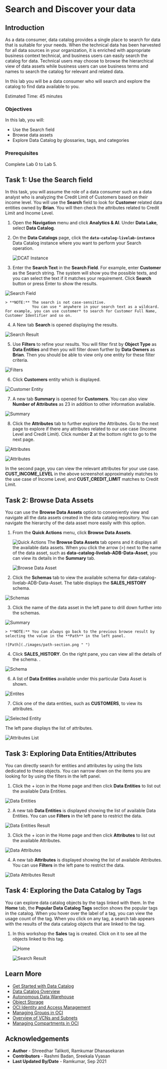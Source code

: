 # Search and Discover your data

## Introduction

As a data consumer, data catalog provides a single place to search for data that is suitable for your needs. When the technical data has been harvested for all data sources in your organization, it is enriched with appropriate business context technical, and business users can easily search the catalog for data. Technical users may choose to browse the hierarchical view of data assets while business users can use business terms and names to search the catalog for relevant and related data.

In this lab you will be a data consumer who will search and explore the catalog to find data available to you.

Estimated Time: 45 minutes

### Objectives

In this lab, you will:
 * Use the Search field
 * Browse data assets
 * Explore Data Catalog by glossaries, tags, and categories

### Prerequisites

Complete Lab 0 to Lab 5.

## Task 1: Use the Search field

In this task, you will assume the role of a data consumer such as a data analyst who is analyzing the Credit Limit of Customers based on their income level. You will use the **Search** field to look for **Customer** related data entities owned by **Brian**. You will then check the attributes related to Credit Limit and Income Level.

1. Open the **Navigation** menu and click **Analytics & AI**. Under **Data Lake**, select **Data Catalog**.

2. On the **Data Catalogs** page, click the **`data-catalog-livelab-instance`** Data Catalog instance where you want to perform your Search operation.

   ![DCAT Instance](./images/dcat-instance.png " ")

3. Enter the **Search Text** in the **Search Field**. For example, enter **Customer** as the Search string. The system will show you the possible texts, and you can select the text if it matches your requirement. Click **Search** button or press Enter to show the results.

  ![Search Field](./images/search-field-hometab.png " ")

    > **NOTE:** The search is not case-sensitive.
                You can use * anywhere in your search text as a wildcard. For example, you can use customer* to search for Customer Full Name, Customer Identifier and so on.

4. A New tab **Search** is opened displaying the results.

  ![Search Result](./images/cust-search-result.png " ")

5. Use **Filters** to refine your results. You will filter first by **Object Type** as **Data Entities** and then you will filter down further by **Data Owners** as **Brian**. Then you should be able to view only one entity for these filter criteria.

  ![Filters](./images/search-field-filters.png " ")

6. Click **Customers** entity which is displayed.

  ![Customer Entity](./images/customer-entity-click.png " ")

7. A new tab **Summary** is opened for **Customers**. You can also view **Number of Attributes** as 23 in addition to other information available.

  ![Summary](./images/customer-entity-summary-tab.png " ")

8. Click the **Attributes** tab to further explore the Attributes. Go to the next page to explore if there any attributes related to our use case (Income Level and Credit Limit). Click number **2** at the bottom right to go to the next page.

  ![Attributes](./images/customer-entity-attri-tab.png " ")

  ![Attributes](./images/customer-attri-second-page.png " ")

  In the second page, you can view the relevant attributes for your use case. **CUST\_INCOME\_LEVEL** in the above screenshot approximately matches to the use case of Income Level, and **CUST\_CREDIT\_LIMIT** matches to Credit Limit.

## Task 2: Browse Data Assets

You can use the **Browse Data Assets** option to conveniently view and navigate all the data assets created in the data catalog repository. You can navigate the hierarchy of the data asset more easily with this option.

1. From the **Quick Actions** menu, click **Browse Data Assets**.

    ![Quick Actions](./images/search-quickactions-data-asset.png " ")
    The **Browse Data Assets** tab opens and it displays all the available data assets. When you click the arrow (>) next to the name of the data asset, such as **data-catalog-livelab-ADB-Data-Asset**, you can view its details in the **Summary** tab.

    ![Browse Data Asset](./images/browse-data-asset-tab.png " ")

2. Click the **Schemas** tab to view the available schema for data-catalog-livelab-ADB-Data-Asset. The table displays the **SALES\_HISTORY** schema.

  ![Schemas](./images/browse-data-asset-tab-schemas.png " ")

3. Click the name of the data asset in the left pane to drill down further into the schemas.

  ![Summary](./images/schema-summary-tab.png " ")

    > **NOTE:** You can always go back to the previous browse result by selecting the value in the **Path** in the left panel.

    ![Path](./images/path-section.png " ")

4. Click **SALES\_HISTORY**. On the right pane, you can view all the details of the schema. .

  ![Schema](./images/click-schema.png " ")

6. A list of **Data Entities** available under this particular Data Asset is shown.

  ![Entites](./images/entities-selection.png " ")

7. Click one of the data entities, such as **CUSTOMERS**, to view its attributes.

  ![Selected Entity](./images/entity-selected.png " ")

  The left pane displays the list of attributes.

  ![Attributes List](./images/attributes-list.png " ")


## Task 3: Exploring Data Entities/Attributes

You can directly search for entities and attributes by using the lists dedicated to these objects. You can narrow down on the items you are looking for by using the filters in the left panel.

1. Click the + icon in the Home page and then click **Data Entities** to list out the available Data Entities.

  ![Data Entities](./images/click-data-entities.png " ")

2. A new tab **Data Entities** is displayed showing the list of available Data Entities. You can use **Filters** in the left pane to restrict the data.

  ![Data Entities Result](./images/data-entities-result.png " ")

3. Click the + icon in the Home page and then click **Attributes** to list out the available Attributes.

  ![Data Attributes](./images/click-data-attributes.png " ")

4. A new tab **Attributes** is displayed showing the list of available Attributes. You can use **Filters** in the left pane to restrict the data.

  ![Data Attributes Result](./images/data-attributes-result.png " ")

## Task 4: Exploring the Data Catalog by Tags

You can explore data catalog objects by the tags linked with them. In the **Home** tab, the **Popular Data Catalog Tags** section shows the popular tags in the catalog. When you hover over the label of a tag, you can view the usage count of the tag. When you click on any tag, a search tab appears with the results of the data catalog objects that are linked to the tag.

1. In this workshop the **Sales** tag is created. Click on it to see all the objects linked to this tag.

    ![Home](./images/home-tags-option.png " ")

    ![Search Result](./images/tag-search-result.png " ")

## Learn More

* [Get Started with Data Catalog](https://docs.oracle.com/en-us/iaas/data-catalog/using/index.htm)
* [Data Catalog Overview](https://docs.oracle.com/en-us/iaas/data-catalog/using/overview.htm)
* [Autonomous Data Warehouse](https://docs.oracle.com/en/cloud/paas/autonomous-data-warehouse-cloud/index.html)
* [Object Storage](https://docs.oracle.com/en-us/iaas/Content/Object/Concepts/objectstorageoverview.htm)
* [OCI Identity and Access Management](https://docs.oracle.com/en-us/iaas/Content/Identity/Concepts/overview.htm)
* [Managing Groups in OCI](https://docs.oracle.com/en-us/iaas/Content/Identity/Tasks/managinggroups.htm)
* [Overview of VCNs and Subnets](https://docs.oracle.com/en-us/iaas/Content/Network/Tasks/managingVCNs_topic-Overview_of_VCNs_and_Subnets.htm#Overview)
* [Managing Compartments in OCI](https://docs.oracle.com/en-us/iaas/Content/Identity/Tasks/managingcompartments.htm)

## Acknowledgements

* **Author** - Shreedhar Talikoti, Ramkumar Dhanasekaran
* **Contributors** - Rashmi Badan, Sreekala Vyasan
* **Last Updated By/Date** - Ramkumar, Sep 2021
